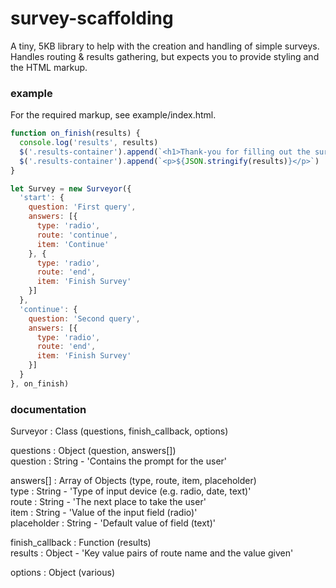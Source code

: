 # survey-scaffolding

A tiny, 5KB library to help with the creation and handling of simple surveys.  Handles routing & results gathering, but expects you to provide styling and the HTML markup.

### example

For the required markup, see example/index.html.

```javascript
function on_finish(results) {
  console.log('results', results)
  $('.results-container').append(`<h1>Thank-you for filling out the survey.</h1>`)
  $('.results-container').append(`<p>${JSON.stringify(results)}</p>`)
}

let Survey = new Surveyor({
  'start': {
    question: 'First query',
    answers: [{
      type: 'radio',
      route: 'continue',
      item: 'Continue'
    }, {
      type: 'radio',
      route: 'end',
      item: 'Finish Survey'
    }]
  },
  'continue': {
    question: 'Second query',
    answers: [{
      type: 'radio',
      route: 'end',
      item: 'Finish Survey'
    }]
  }
}, on_finish)
```

### documentation

Surveyor : Class (questions, finish_callback, options)

questions : Object (question, answers[])  
question : String - 'Contains the prompt for the user'

answers[] : Array of Objects (type, route, item, placeholder)  
type : String - 'Type of input device (e.g. radio, date, text)'  
route : String - 'The next place to take the user'  
item : String - 'Value of the input field (radio)'  
placeholder : String - 'Default value of field (text)'

finish_callback : Function (results)  
results : Object - 'Key value pairs of route name and the value given'

options : Object (various)
